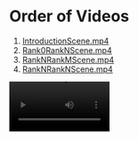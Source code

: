 # Order of Videos

1. [IntroductionScene.mp4](IntroductionScene.mp4)
2. [Rank0RankNScene.mp4](Rank0RankNScene.mp4)
3. [RankNRankMScene.mp4](RankNRankMScene.mp4)
4. [RankNRankNScene.mp4](RankNRankNScene.mp4)


<video src='https://github.com/prasxanth/manim-explain-j-rank/blob/main/videos/plus_dyad/IntroductionScene.mp4' width=180/>
